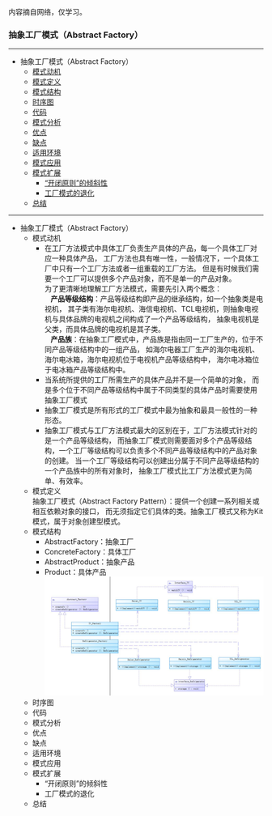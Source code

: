 内容摘自网络，仅学习。

### 抽象工厂模式（Abstract Factory）

---
* 抽象工厂模式（Abstract Factory）
    * <a href="#1">模式动机</a></br>
    * <a href="#2">模式定义</a></br>
    * <a href="#3">模式结构</a></br>
    * <a href="#4">时序图</a></br>
    * <a href="#5">代码</a></br>
    * <a href="#6">模式分析</a></br>
    * <a href="#8">优点</a></br>
    * <a href="#9">缺点</a></br>
    * <a href="#10">适用环境</a></br>
    * <a href="#11">模式应用</a></br>
    * <a href="#12">模式扩展</a></br>
        * <a href="#121">“开闭原则”的倾斜性</a></br>
        * <a href="#122">工厂模式的退化</a></br>
    * <a href="#13">总结</a></br>
---


* 抽象工厂模式（Abstract Factory）
    * <a name="#1">模式动机</a></br>
        * 在工厂方法模式中具体工厂负责生产具体的产品，每一个具体工厂对应一种具体产品，
    工厂方法也具有唯一性，一般情况下，一个具体工厂中只有一个工厂方法或者一组重载的工厂方法。
    但是有时候我们需要一个工厂可以提供多个产品对象，而不是单一的产品对象。</br>
    为了更清晰地理解工厂方法模式，需要先引入两个概念：</br>
    &nbsp;&nbsp;&nbsp;**产品等级结构**：产品等级结构即产品的继承结构，如一个抽象类是电视机，
    其子类有海尔电视机、海信电视机、TCL电视机，则抽象电视机与具体品牌的电视机之间构成了一个产品等级结构，
    抽象电视机是父类，而具体品牌的电视机是其子类。</br>
    &nbsp;&nbsp;&nbsp;**产品族**：在抽象工厂模式中，产品族是指由同一工厂生产的，位于不同产品等级结构中的一组产品，
    如海尔电器工厂生产的海尔电视机、海尔电冰箱，海尔电视机位于电视机产品等级结构中，
    海尔电冰箱位于电冰箱产品等级结构中。</br>
        * 当系统所提供的工厂所需生产的具体产品并不是一个简单的对象，
    而是多个位于不同产品等级结构中属于不同类型的具体产品时需要使用抽象工厂模式</br>
        * 抽象工厂模式是所有形式的工厂模式中最为抽象和最具一般性的一种形态。
        * 抽象工厂模式与工厂方法模式最大的区别在于，工厂方法模式针对的是一个产品等级结构，
        而抽象工厂模式则需要面对多个产品等级结构，一个工厂等级结构可以负责多个不同产品等级结构中的产品对象的创建。
        当一个工厂等级结构可以创建出分属于不同产品等级结构的一个产品族中的所有对象时，
        抽象工厂模式比工厂方法模式更为简单、有效率。
    * <a name="#2">模式定义</a></br>
        抽象工厂模式（Abstract Factory Pattern）：提供一个创建一系列相关或相互依赖对象的接口，
        而无须指定它们具体的类。抽象工厂模式又称为Kit模式，属于对象创建型模式。
    * <a name="#3">模式结构</a></br>
        * AbstractFactory：抽象工厂
        * ConcreteFactory：具体工厂
        * AbstractProduct：抽象产品
        * Product：具体产品
    ![抽象工厂模式](img/抽象工厂模式.jpg)
    * <a name="#4">时序图</a></br>
    * <a name="#5">代码</a></br>
    * <a name="#6">模式分析</a></br>
    * <a name="#8">优点</a></br>
    * <a name="#9">缺点</a></br>
    * <a name="#10">适用环境</a></br>
    * <a name="#11">模式应用</a></br>
    * <a name="#12">模式扩展</a></br>
        * <a name="#121">“开闭原则”的倾斜性</a></br>
        * <a name="#122">工厂模式的退化</a></br>
    * <a name="#13">总结</a></br>
